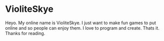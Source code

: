 # VioliteSkye
Heyo. My online name is VioliteSkye. I just want to make fun games to put online and so people can enjoy them. I love to program and create. Thats it. Thanks for reading.
